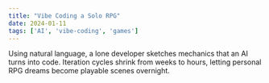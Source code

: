 ```yaml
---
title: "Vibe Coding a Solo RPG"
date: 2024-01-11
tags: ['AI', 'vibe-coding', 'games']
---
```


Using natural language, a lone developer sketches mechanics that an AI turns into code. Iteration cycles shrink from weeks to hours, letting personal RPG dreams become playable scenes overnight.
